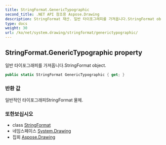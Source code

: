 ```yaml
---
title: StringFormat.GenericTypographic
second_title: .NET API 참조용 Aspose.Drawing
description: StringFormat 재산. 일반 타이포그래피를 가져옵니다.StringFormat object.
type: docs
weight: 30
url: /ko/net/system.drawing/stringformat/generictypographic/
---
```

## StringFormat.GenericTypographic property

일반 타이포그래피를 가져옵니다.StringFormat object.

```csharp
public static StringFormat GenericTypographic { get; }
```

### 반환 값

일반적인 타이포그래피StringFormat 물체.

### 또한보십시오

* class [StringFormat](../)
* 네임스페이스 [System.Drawing](../../stringformat/)
* 집회 [Aspose.Drawing](../../../)


